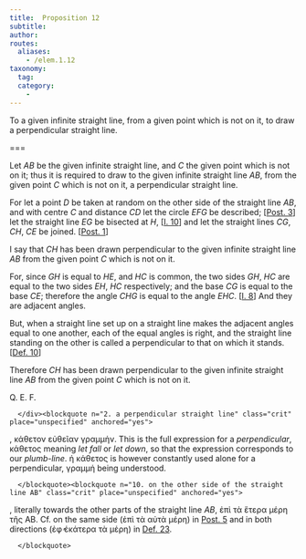 ```yaml
---
title:  Proposition 12
subtitle: 
author:
routes:
  aliases:
    - /elem.1.12
taxonomy:
  tag:
  category:
    - 
---
```


To a given infinite straight line, from a given point which is not on it, to draw a perpendicular straight line.

===

<p>Let <em>AB</em> be the given infinite straight line, and <em>C</em> the given point which is not on it; <pb n="271"/><lb n="5"/>thus it is required to draw to the given infinite straight line <em>AB</em>, from the given point <em>C</em> which is not on it, a perpendicular straight line.</p>


<p>For let a point <em>D</em> be taken <lb n="10"/>at random on the other side of the straight line <em>AB</em>, and with centre <em>C</em> and distance <em>CD</em> let the circle <em>EFG</em> be described; [<a href="/elem.1.post.3">Post. 3</a>] 
<span class="center">let the straight line <em>EG</em>
<lb n="15"/>be bisected at <em>H</em>, [<a href="/elem.1.10">I. 10</a>] and let the straight lines <em>CG</em>, <em>CH</em>, <em>CE</em> be joined. [<a href="/elem.1.post.1">Post. 1</a>]</span></p>


<p>I say that <em>CH</em> has been drawn perpendicular to the given infinite straight line <em>AB</em> from the given point <em>C</em> which is not on it. <lb n="20"/></p>


<p>For, since <em>GH</em> is equal to <em>HE</em>, and <em>HC</em> is common, <span class="center">the two sides <em>GH</em>, <em>HC</em> are equal to the two sides <em>EH</em>, <em>HC</em> respectively;</span> and the base <em>CG</em> is equal to the base <em>CE</em>; <lb n="25"/><span class="center">therefore the angle <em>CHG</em> is equal to the angle <em>EHC</em>. [<a href="/elem.1.8">I. 8</a>] And they are adjacent angles.</span></p>


<p>But, when a straight line set up on a straight line makes the adjacent angles equal to one another, each of the equal angles is right, and the straight line standing on the other is <lb n="30"/>called a perpendicular to that on which it stands. [<a href="/elem.1.def.10">Def. 10</a>]</p>


<p>Therefore <em>CH</em> has been drawn perpendicular to the given infinite straight line <em>AB</em> from the given point <em>C</em> which is not on it.</p>

<div class="QED">
       
<p>Q. E. F.</p>

      </div><blockquote n="2. a perpendicular straight line" class="crit" place="unspecified" anchored="yes">
       
<p>, <foreign lang="greek">κάθετον εὐθεῖαν γραμμἡν</foreign>. This is the full expression for a <em>perpendicular</em>, <foreign lang="greek">κάθετος</foreign> meaning <em>let fall</em> or <em>let down</em>, so that the expression corresponds to our <em>plumb-line</em>. <foreign lang="greek">ἡ κάθετος</foreign> is however constantly used alone for a perpendicular, <foreign lang="greek">γραμμἡ</foreign> being understood.</p>

      </blockquote><blockquote n="10. on the other side of the straight line AB" class="crit" place="unspecified" anchored="yes">
       
<p>, literally <quote>towards the other parts of the straight line <em>AB</em>,</quote>
 <foreign lang="greek">ἐπὶ τὰ ἕτερα μέρη τῆς</foreign> AB. Cf. <quote>on the same side</quote>
 (<foreign lang="greek">ἐπὶ τὰ αὐτὰ μέρη</foreign>) in <a href="/elem.1.post.5">Post. 5</a> and <quote>in both directions</quote>
 (<foreign lang="greek">ἐφ̓ ἑκάτερα τὰ μἑρη</foreign>) in <a href="/elem.1.def.23">Def. 23</a>.</p>

      </blockquote>
